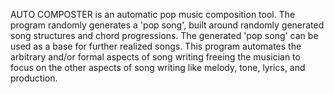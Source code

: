 AUTO COMPOSTER is an automatic pop music composition tool. The program randomly generates a 'pop song', built around randomly generated song structures and chord progressions. The generated 'pop song' can be used as a base for further realized songs. This program automates the arbitrary and/or formal aspects of song writing freeing the musician to focus on the other aspects of song writing like melody, tone, lyrics, and production.
